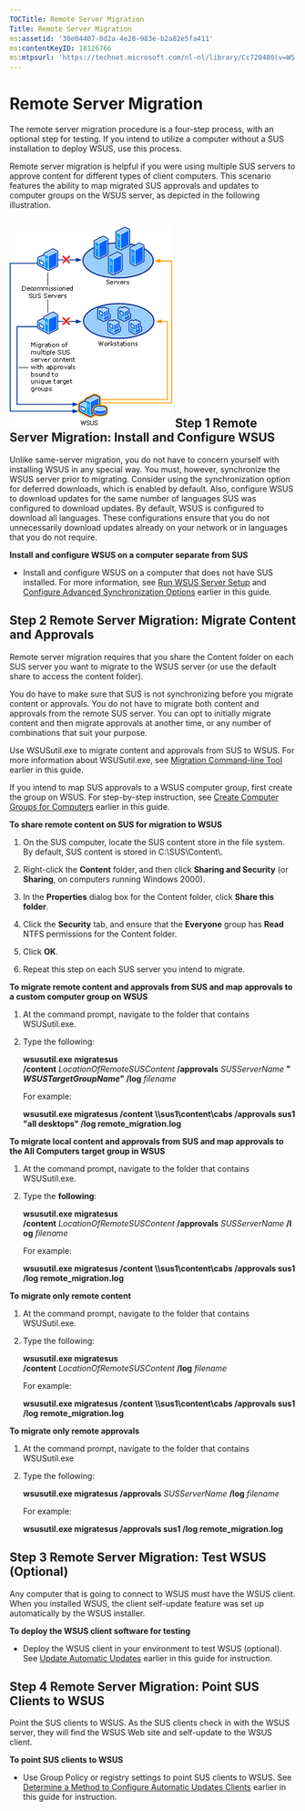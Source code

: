 ```yaml
---
TOCTitle: Remote Server Migration
Title: Remote Server Migration
ms:assetid: '30e04407-0d2a-4e28-983e-b2a82e5fa411'
ms:contentKeyID: 18126766
ms:mtpsurl: 'https://technet.microsoft.com/nl-nl/library/Cc720480(v=WS.10)'
---
```


Remote Server Migration
=======================

The remote server migration procedure is a four-step process, with an optional step for testing. If you intend to utilize a computer without a SUS installation to deploy WSUS, use this process.

Remote server migration is helpful if you were using multiple SUS servers to approve content for different types of client computers. This scenario features the ability to map migrated SUS approvals and updates to computer groups on the WSUS server, as depicted in the following illustration.

![](images/Cc720480.9cee53da-ae9a-4991-b2ae-824f6279d4d1(WS.10).gif)
Step 1 Remote Server Migration: Install and Configure WSUS
----------------------------------------------------------

Unlike same-server migration, you do not have to concern yourself with installing WSUS in any special way. You must, however, synchronize the WSUS server prior to migrating. Consider using the synchronization option for deferred downloads, which is enabled by default. Also, configure WSUS to download updates for the same number of languages SUS was configured to download updates. By default, WSUS is configured to download all languages. These configurations ensure that you do not unnecessarily download updates already on your network or in languages that you do not require.

**Install and configure WSUS on a computer separate from SUS**
-   Install and configure WSUS on a computer that does not have SUS installed. For more information, see [Run WSUS Server Setup](https://technet.microsoft.com/63c82e0c-f8b0-451d-b32b-2275385920df) and [Configure Advanced Synchronization Options](https://technet.microsoft.com/75060d37-429c-4cf8-a5ee-708470794b7c) earlier in this guide.

Step 2 Remote Server Migration: Migrate Content and Approvals
-------------------------------------------------------------

Remote server migration requires that you share the Content folder on each SUS server you want to migrate to the WSUS server (or use the default share to access the content folder).

You do have to make sure that SUS is not synchronizing before you migrate content or approvals. You do not have to migrate both content and approvals from the remote SUS server. You can opt to initially migrate content and then migrate approvals at another time, or any number of combinations that suit your purpose.

Use WSUSutil.exe to migrate content and approvals from SUS to WSUS. For more information about WSUSutil.exe, see [Migration Command-line Tool](https://technet.microsoft.com/c06eceaf-a4f6-4b74-a694-75960fdf706b) earlier in this guide.

If you intend to map SUS approvals to a WSUS computer group, first create the group on WSUS. For step-by-step instruction, see [Create Computer Groups for Computers](https://technet.microsoft.com/07c6fa5b-7588-43f2-a495-45df16a2958a) earlier in this guide.

**To share remote content on SUS for migration to WSUS**
1.  On the SUS computer, locate the SUS content store in the file system. By default, SUS content is stored in C:\\SUS\\Content\\.

2.  Right-click the **Content** folder, and then click **Sharing and Security** (or **Sharing**, on computers running Windows 2000).

3.  In the **Properties** dialog box for the Content folder, click **Share this folder**.

4.  Click the **Security** tab, and ensure that the **Everyone** group has **Read** NTFS permissions for the Content folder.

5.  Click **OK**.

6.  Repeat this step on each SUS server you intend to migrate.

**To migrate remote content and approvals from SUS and map approvals to a custom computer group on WSUS**
1.  At the command prompt, navigate to the folder that contains WSUSutil.exe.

2.  Type the following:

    **wsusutil.exe migratesus /content** *LocationOfRemoteSUSContent* **/approvals** *SUSServerName* **"***WSUSTargetGroupName***" /log** *filename*

    For example:

    **wsusutil.exe migratesus /content \\\\sus1\\content\\cabs /approvals sus1 "all desktops" /log remote\_migration.log**

**To migrate local content and approvals from SUS and map approvals to the All Computers target group in WSUS**
1.  At the command prompt, navigate to the folder that contains WSUSutil.exe.

2.  Type the **following**:

    **wsusutil.exe migratesus /content** *LocationOfRemoteSUSContent* **/approvals** *SUSServerName* **/log** *filename*

    For example:

    **wsusutil.exe migratesus /content \\\\sus1\\content\\cabs /approvals sus1 /log remote\_migration.log**

**To migrate only remote content**
1.  At the command prompt, navigate to the folder that contains WSUSutil.exe.

2.  Type the following:

    **wsusutil.exe migratesus /content** *LocationOfRemoteSUSContent* **/log** *filename*

    For example:

    **wsusutil.exe migratesus /content \\\\sus1\\content\\cabs /approvals sus1 /log remote\_migration.log**

**To migrate only remote approvals**
1.  At the command prompt, navigate to the folder that contains WSUSutil.exe

2.  Type the following:

    **wsusutil.exe migratesus /approvals** *SUSServerName* **/log** *filename*

    For example:

    **wsusutil.exe migratesus /approvals sus1 /log remote\_migration.log**

Step 3 Remote Server Migration: Test WSUS (Optional)
----------------------------------------------------

Any computer that is going to connect to WSUS must have the WSUS client. When you installed WSUS, the client self-update feature was set up automatically by the WSUS installer.

**To deploy the WSUS client software for testing**
-   Deploy the WSUS client in your environment to test WSUS (optional). See [Update Automatic Updates](https://technet.microsoft.com/4de6a129-fbf1-41ef-b255-5510554713c5) earlier in this guide for instruction.

Step 4 Remote Server Migration: Point SUS Clients to WSUS
---------------------------------------------------------

Point the SUS clients to WSUS. As the SUS clients check in with the WSUS server, they will find the WSUS Web site and self-update to the WSUS client.

**To point SUS clients to WSUS**
-   Use Group Policy or registry settings to point SUS clients to WSUS. See [Determine a Method to Configure Automatic Updates Clients](https://technet.microsoft.com/8b786951-a481-49a6-a0e6-69189e58f2ab) earlier in this guide for instruction.
